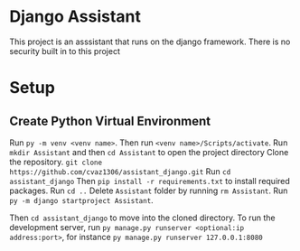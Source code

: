 # Django Assistant
This project is an asssistant that runs on the django framework.
There is no security built in to this project
# Setup
## Create Python Virtual Environment
Run ```py -m venv <venv name>```.
Then run ```<venv name>/Scripts/activate```.
Run ```mkdir Assistant``` and then ```cd Assistant``` to open the project directory
Clone the repository. ```git clone https://github.com/cvaz1306/assistant_django.git```
Run ```cd assistant_django```
Then ```pip install -r requirements.txt``` to install required packages.
Run ```cd ..```
Delete ```Assistant``` folder by running ```rm Assistant```.
Run ```py -m django startproject Assistant```.

Then ```cd assistant_django``` to move into the cloned directory.
To run the development server, run ```py manage.py runserver <optional:ip address:port>```, for instance ```py manage.py runserver 127.0.0.1:8080```
